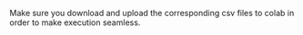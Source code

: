 Make sure you download and upload the corresponding csv files to colab in order to make execution seamless.
